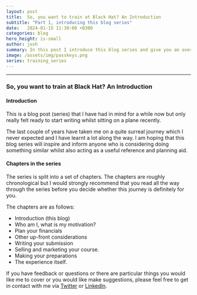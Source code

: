 ```yaml
---
layout: post
title:  So, you want to train at Black Hat? An Introduction
subtitle: "Part 1, introducing this blog series"
date:   2024-01-15 11:30:00 +0300
categories: blog
hero_height: is-small
author: josh
summary: In this post I introduce this blog series and give you an overview of what it is about.
image: /assets/img/passkeys.png
series: training_series
---
```


---

### So, you want to train at Black Hat? An Introduction

#### Introduction

This is a blog post (series) that I have had in mind for a while now but only really felt ready to start writing whilst sitting on a  plane recently.

The last couple of years have taken me on a quite surreal journey which I never expected and I have learnt a lot along the way. I am hoping that this blog series will inspire and inform anyone who is considering doing something similar whilst also acting as a useful reference and planning aid.

#### Chapters in the series

The series is split into a set of chapters. The chapters are roughly chronological but I would strongly recommend that you read all the way through the series before you decide whether this journey is definitely for you.

The chapters are as follows:
- Introduction (this blog)
- Who am I, what is my motivation?
- Plan your financials
- Other up-front considerations
- Writing your submission
- Selling and marketing your course.
- Making your preparations
- The experience itself.

If you have feedback or questions or there are particular things you would like me to cover or you would like make suggestions, please feel free to get in contact with me via [Twitter](https://twitter.com/JoshCGrossman) or [LinkedIn](https://www.linkedin.com/in/joshcgrossman/).